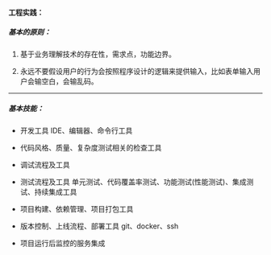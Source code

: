 

#### 工程实践：



##### 基本的原则：

1. 基于业务理解技术的存在性，需求点，功能边界。

2. 永远不要假设用户的行为会按照程序设计的逻辑来提供输入，比如表单输入用户会输空白，会输乱码。

---


##### 基本技能：

- 开发工具
  IDE、编辑器、命令行工具

- 代码风格、质量、复杂度测试相关的检查工具

- 调试流程及工具

- 测试流程及工具
  单元测试、代码覆盖率测试、功能测试(性能测试)、集成测试、持续集成工具

- 项目构建、依赖管理、项目打包工具

- 版本控制、上线流程、部署工具
  git、docker、ssh

- 项目运行后监控的服务集成

